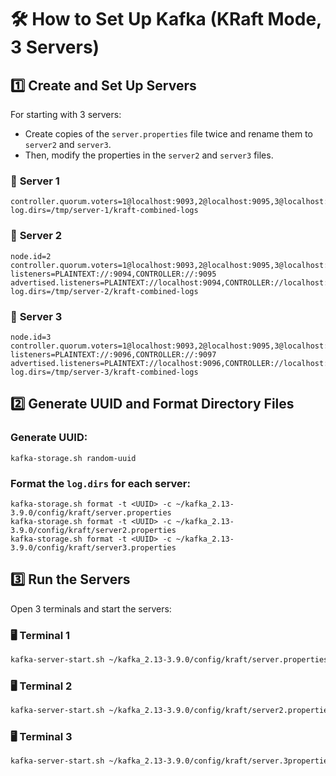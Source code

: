 # 🛠️ **How to Set Up Kafka (KRaft Mode, 3 Servers)**

## 1️⃣ **Create and Set Up Servers**

For starting with 3 servers:
- Create copies of the `server.properties` file twice and rename them to `server2` and `server3`.
- Then, modify the properties in the `server2` and `server3` files.

### 📍 **Server 1**

```properties
controller.quorum.voters=1@localhost:9093,2@localhost:9095,3@localhost:9097
log.dirs=/tmp/server-1/kraft-combined-logs 
```

### 📍 **Server 2**
```properties
node.id=2 
controller.quorum.voters=1@localhost:9093,2@localhost:9095,3@localhost:9097
listeners=PLAINTEXT://:9094,CONTROLLER://:9095
advertised.listeners=PLAINTEXT://localhost:9094,CONTROLLER://localhost:9095
log.dirs=/tmp/server-2/kraft-combined-logs
```

### 📍 **Server 3**
```properties
node.id=3
controller.quorum.voters=1@localhost:9093,2@localhost:9095,3@localhost:9097
listeners=PLAINTEXT://:9096,CONTROLLER://:9097
advertised.listeners=PLAINTEXT://localhost:9096,CONTROLLER://localhost:9097
log.dirs=/tmp/server-3/kraft-combined-logs
```

## 2️⃣ **Generate UUID and Format Directory Files**

### Generate UUID:
```
kafka-storage.sh random-uuid 
```
### Format the `log.dirs` for each server:
``` 
kafka-storage.sh format -t <UUID> -c ~/kafka_2.13-3.9.0/config/kraft/server.properties
kafka-storage.sh format -t <UUID> -c ~/kafka_2.13-3.9.0/config/kraft/server2.properties
kafka-storage.sh format -t <UUID> -c ~/kafka_2.13-3.9.0/config/kraft/server3.properties
```
## 3️⃣ **Run the Servers**

Open 3 terminals and start the servers:

### 🖥️ **Terminal 1**
```bash
kafka-server-start.sh ~/kafka_2.13-3.9.0/config/kraft/server.properties
```
### 🖥️ **Terminal 2**
```bash
kafka-server-start.sh ~/kafka_2.13-3.9.0/config/kraft/server2.properties
```
### 🖥️ **Terminal 3**
```bash
kafka-server-start.sh ~/kafka_2.13-3.9.0/config/kraft/server.3properties
```

